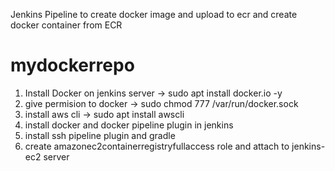 Jenkins Pipeline to create docker image and upload to ecr and create docker container from ECR
# mydockerrepo

1. Install Docker on jenkins server -> sudo apt install docker.io -y
2. give permision to docker -> sudo chmod 777 /var/run/docker.sock
3. install aws cli -> sudo apt install awscli
4. install docker and docker pipeline plugin in jenkins
5. install ssh pipeline plugin and gradle
6. create amazonec2containerregistryfullaccess role and attach to jenkins-ec2 server
